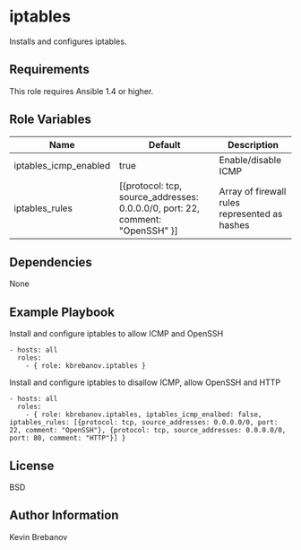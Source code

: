 iptables
========

Installs and configures iptables.

Requirements
------------

This role requires Ansible 1.4 or higher.

Role Variables
--------------

| Name                  | Default                                                                       | Description                                   |
|-----------------------|-------------------------------------------------------------------------------|-----------------------------------------------|
| iptables_icmp_enabled | true                                                                          | Enable/disable ICMP                           |
| iptables_rules        | [{protocol: tcp, source_addresses: 0.0.0.0/0, port: 22, comment: "OpenSSH" }] | Array of firewall rules represented as hashes |

Dependencies
------------

None

Example Playbook
----------------

Install and configure iptables to allow ICMP and OpenSSH
```
- hosts: all
  roles:
    - { role: kbrebanov.iptables }
```

Install and configure iptables to disallow ICMP, allow OpenSSH and HTTP
```
- hosts: all
  roles:
    - { role: kbrebanov.iptables, iptables_icmp_enalbed: false, iptables_rules: [{protocol: tcp, source_addresses: 0.0.0.0/0, port: 22, comment: "OpenSSH"}, {protocol: tcp, source_addresses: 0.0.0.0/0, port: 80, comment: "HTTP"}] }
```

License
-------

BSD

Author Information
------------------

Kevin Brebanov
